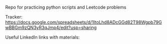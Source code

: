 Repo for practicing python scripts and Leetcode problems

Tracker: https://docs.google.com/spreadsheets/d/1ItoLhd8ADcGGd82T98Wgpb79GwBBGm9zQN3yR3qJmp4/edit?usp=sharing

Useful LinkedIn links with materials:

